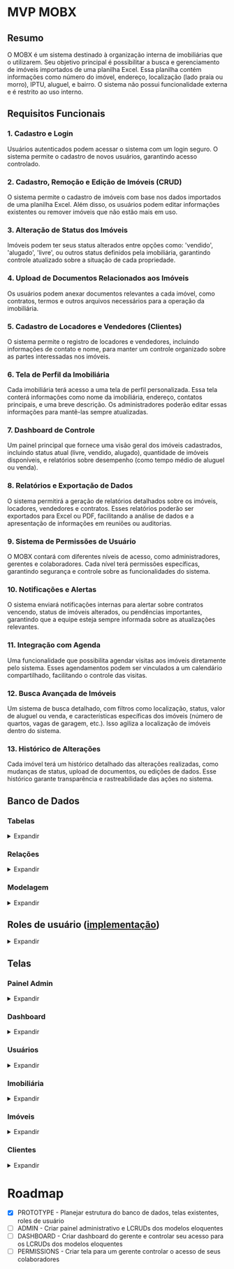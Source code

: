 # MVP MOBX

## Resumo

O MOBX é um sistema destinado à organização interna de imobiliárias que o utilizarem. Seu objetivo principal é possibilitar a busca e gerenciamento de imóveis importados de uma planilha Excel. Essa planilha contém informações como número do imóvel, endereço, localização (lado praia ou morro), IPTU, aluguel, e bairro. O sistema não possui funcionalidade externa e é restrito ao uso interno.

## Requisitos Funcionais

### 1. Cadastro e Login

Usuários autenticados podem acessar o sistema com um login seguro. O sistema permite o cadastro de novos usuários, garantindo acesso controlado.

### 2. Cadastro, Remoção e Edição de Imóveis (CRUD)

O sistema permite o cadastro de imóveis com base nos dados importados de uma planilha Excel. Além disso, os usuários podem editar informações existentes ou remover imóveis que não estão mais em uso.

### 3. Alteração de Status dos Imóveis

Imóveis podem ter seus status alterados entre opções como: 'vendido', 'alugado', 'livre', ou outros status definidos pela imobiliária, garantindo controle atualizado sobre a situação de cada propriedade.

### 4. Upload de Documentos Relacionados aos Imóveis

Os usuários podem anexar documentos relevantes a cada imóvel, como contratos, termos e outros arquivos necessários para a operação da imobiliária.

### 5. Cadastro de Locadores e Vendedores (Clientes)

O sistema permite o registro de locadores e vendedores, incluindo informações de contato e nome, para manter um controle organizado sobre as partes interessadas nos imóveis.

### 6. Tela de Perfil da Imobiliária

Cada imobiliária terá acesso a uma tela de perfil personalizada. Essa tela conterá informações como nome da imobiliária, endereço, contatos principais, e uma breve descrição. Os administradores poderão editar essas informações para mantê-las sempre atualizadas.

### 7. Dashboard de Controle

Um painel principal que fornece uma visão geral dos imóveis cadastrados, incluindo status atual (livre, vendido, alugado), quantidade de imóveis disponíveis, e relatórios sobre desempenho (como tempo médio de aluguel ou venda).

### 8. Relatórios e Exportação de Dados

O sistema permitirá a geração de relatórios detalhados sobre os imóveis, locadores, vendedores e contratos. Esses relatórios poderão ser exportados para Excel ou PDF, facilitando a análise de dados e a apresentação de informações em reuniões ou auditorias.

### 9. Sistema de Permissões de Usuário

O MOBX contará com diferentes níveis de acesso, como administradores, gerentes e colaboradores. Cada nível terá permissões específicas, garantindo segurança e controle sobre as funcionalidades do sistema.

### 10. Notificações e Alertas

O sistema enviará notificações internas para alertar sobre contratos vencendo, status de imóveis alterados, ou pendências importantes, garantindo que a equipe esteja sempre informada sobre as atualizações relevantes.

### 11. Integração com Agenda

Uma funcionalidade que possibilita agendar visitas aos imóveis diretamente pelo sistema. Esses agendamentos podem ser vinculados a um calendário compartilhado, facilitando o controle das visitas.

### 12. Busca Avançada de Imóveis

Um sistema de busca detalhado, com filtros como localização, status, valor de aluguel ou venda, e características específicas dos imóveis (número de quartos, vagas de garagem, etc.). Isso agiliza a localização de imóveis dentro do sistema.

### 13. Histórico de Alterações

Cada imóvel terá um histórico detalhado das alterações realizadas, como mudanças de status, upload de documentos, ou edições de dados. Esse histórico garante transparência e rastreabilidade das ações no sistema.

## Banco de Dados

### Tabelas

<details>
<summary>Expandir</summary>

#### users

-   id (PK)
-   nome
-   email (único)
-   senha (hashed)
-   nivel_acesso (admin, gerente, colaborador)
-   data_criacao
-   data_atualizacao

#### acessos_imobiliarias

-   fk_id_user (FK)
-   fk_id_imobiliaria (FK)

#### imobiliarias

-   id (PK)
-   nome
-   endereco
-   caminho_foto
-   contato
-   data_criacao
-   data_atualizacao

#### clientes

-   id (PK)
-   fk_id_imobiliaria (FK)
-   cpf
-   nome
-   contato
-   endereco
-   tipo (vendedor ou locador)
-   data_criacao
-   data_atualizacao

#### imoveis

-   id (PK)
-   fk_id_cliente (FK)
-   caminho_foto
-   endereco
-   descricao
-   status (livre, vendido, alugado, etc.)
-   valor (decimal(15, 2))
-   data_criacao
-   data_atualizacao

#### documentos_imovel

-   id (PK)
-   fk_id_imovel (FK para imoveis)
-   caminho_arquivo
-   data_upload
-   data_atualizacao

#### logs_imovel

-   id (PK)
-   fk_id_imovel (FK para imoveis)
-   fk_id_usuario (FK para usuarios)
-   tipo_alteracao (status, descricao, etc.)
-   descricao_alteracao
-   timestamp

</details>

### Relações

<details>
<summary>Expandir</summary>

1. **Vários** usuários (gerentes e colaboradores) podem ter **várias** imobiliarias (muitos pra muitos)
2. **Uma** imobiliária pode ter **vários** clientes (um pra muitos)
3. Um cliente pode ter **vários** imóveis (um pra muitos)
4. Um imóvel pode ter **vários** documentos (um pra muitos)
5. Um imóvel pode ter **várias** alterações (um pra muitos)

</details>

### Modelagem

<details>
<summary>Expandir</summary>

![MODELAGEM](/docs/database/model.png)

</details>

## Roles de usuário ([implementação](https://spatie.be/docs/laravel-permission/v6/introduction))

<details>
<summary>Expandir</summary>

LCRUD (List, Create, Read, Update, Delete)

### Administrador (painel admin)

-   LCRUD Usuários
-   LCRUD Imobiliárias
-   LCRUD Imóveis
-   LCRUD Clientes
-   \_CRUD Documentos
    -   _listagem não é necessária, está atrelado à tela do imóvel_
-   L_R\_\_ Logs

### Gerente da imobiliaria (dashboard)

-   L\_\R\_\_ Imobiliárias (apenas suas próprias)
-   LCRUD Imóveis (de sua imobiliária)
-   LCRUD Clientes (de imóveis da sua imobiliária)
-   \_CRUD Documentos (de imóveis da sua imobiliária)
-   L_R\_\_ Logs (de imóveis de sua imobiliária)

### Colaborador do gerente (dashboard)

-   L\_\R\_\_ Imobiliárias
-   L_R\_\_ Imóveis
-   L_R\_\_ Clientes
-   \_\_R\_\_ Documentos
</details>

## Telas

### Painel Admin

<details>
<summary>Expandir</summary>

-   Tela home do usuário "Administrador"
-   Possui navegação para:

    -   Listagem Usuários
    -   Listagem Imobiliárias
    -   Listagem Imóveis
    -   Listagem Clientes

    </details>

### Dashboard

<details>
<summary>Expandir</summary>

-   Tela home do usuário "Gerente" e "Colaborador", com conteúdo a depender de seu nível de acesso
-   Possui navegação para:

    -   Listagem Imobiliárias (botão dropdown escolher na topbar)
    -   Listagem Imóveis (sidebar)
    -   Listagem Clientes (sidebar)

</details>

### Usuários

<details>
<summary>Expandir</summary>

#### Listagem Usuários

-   Lista de usuários no sistema, incluindo o atual
-   Pesquisa por nome
-   Navegação para cadastro, edição e visualização

#### Cadastro de Usuário

-   Cadastro para novo usuário, aplicando validações necessárias

#### Edição de Usuário

-   Alteração de usuário existente, aplicando validações necessárias

#### Visualização de Usuário

-   Visualização de dados mais detalhados do usuário
-   Opção de exclusão de usuário com confirmação
-   Acessível pelo colaborador (tela de perfil) e administrador (funções destrutivas)
</details>

### Imobiliária

<details>
<summary>Expandir</summary>

#### Seleção de imobiliária

-   Lista de imobiliárias do gerente logado atualmente.
-   Seleção necessária antes de navegar para telas de imóveis e clientes
-   Acessível pelo colaborador

#### Listagem imobiliárias

-   Lista de imobiliárias no sistema
-   Pesquisa por nome
-   Navegação para cadastro, edição e visualização
-   Acessível pelo administrador

#### Cadastro de imobiliária

-   Cadastro para novo imobiliária, aplicando validações necessárias
-   Acessível pelo administrador

#### Edição de imobiliária

-   Alteração de imobiliária existente, aplicando validações necessárias
-   Acessível pelo administrador e gerente com limitações

#### Visualização de imobiliária

-   Visualização de dados mais detalhados da imobiliária
-   Opção de inativação de imobiliária pelo administrador
-   Acessível pelo gerente (requisito #6) com exceção da função de inativação
</details>

### Imóveis

<details>
<summary>Expandir</summary>

#### Listagem imóveis

-   Lista de imóveis da imobiliária selecionada
-   Para navegar aqui, a imobiliária deve ser sido selecionada previamente na Seleção de Imobiliária
-   Pesquisa por endereço do imóvel ou nome do cliente
-   Navegação para cadastro, edição e visualização de imóveis
-   Acessível pelo administrador e gerente com limitações (apenas próprias imobiliarias)

#### Cadastro de imóvel

-   Cadastro para novo imóvel, aplicando validações necessárias
-   Acessível pelo gerente

#### Edição de imóvel

-   Alteração de imóvel existente, aplicando validações necessárias
-   Acessível pelo gerente

#### Visualização de imóvel

-   Visualização de dados mais detalhados do imóvel (se necessário)
-   Opção de remoção de imóvel (para o gerente)
-   Opção de remoção de cliente (para o gerente)
-   Visualização de cliente atual
-   Navegação para alterar cliente do imóvel
-   Acessível pelo colaborador, exceto remoção de imóvel e cliente

#### Alterar cliente de imóvel

-   Exibe campo para digitar o CPF do cliente que deve ser cadastrado
-   Caso cliente seja encontrado, perguntar se os dados estão corretos antes de cadastrar, se não estiverem corretos enviar para edição
-   Caso cliente não seja encontrado, exibir formulario de cadastro de novo cliente que o cadastra e repassa pela tela de perguntar se os dados estão corretos
-   Sempre opções de Cancelar e voltar para tela de visualização de imóvel
-   Acessível pelo gerente

#### Documentos do imóvel

-   Tela para upload, download e remoção de documentos do imóvel
-   Acessível pelo colaborador para download; upload e remoção pelo gerente

#### Logs do imóvel

-   Tela para visualizar as alterações efetuadas no imóvel
-   Filtravel por período
-   Acessível pelo gerente
</details>

### Clientes

<details>
<summary>Expandir</summary>

#### Listagem de Cliente

-   Lista de clientes da imobiliária selecionada
-   Pesquisa por cpf e/ou nome
-   Navegação para cadastro, edição e visualização
-   Acessível pelo administrador e gerente com limitações (apenas clientes de sua imobiliária)

#### Cadastro de cliente

-   Cadastro para novo cliente, aplicando validações necessárias
-   Acessível pelo gerente

#### Edição de cliente

-   Alteração de cliente existente, aplicando validações necessárias
-   Acessível pelo gerente

#### Visualização de cliente

-   Visualização de dados mais detalhados do cliente (se necessário)
-   Acessível pelo colaborador
</details>

# Roadmap

-   [x] PROTOTYPE - Planejar estrutura do banco de dados, telas existentes, roles de usuário
-   [ ] ADMIN - Criar painel administrativo e LCRUDs dos modelos eloquentes
-   [ ] DASHBOARD - Criar dashboard do gerente e controlar seu acesso para os LCRUDs dos modelos eloquentes
-   [ ] PERMISSIONS - Criar tela para um gerente controlar o acesso de seus colaboradores
